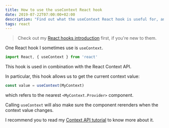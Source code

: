 ```yaml
---
title: How to use the useContext React hook
date: 2019-07-22T07:00:00+02:00
description: "Find out what the useContext React hook is useful for, and how to work with it!"
tags: react
---
```


> Check out my [React hooks introduction](/react-hooks/) first, if you're new to them.

One React hook I sometimes use is `useContext`.

```js
import React, { useContext } from 'react'
```

This hook is used in combination with the React Context API.

In particular, this hook allows us to get the current context value:

```js
const value = useContext(MyContext)
```

which refers to the nearest `<MyContext.Provider>` component.

Calling `useContext` will also make sure the component rerenders when the context value changes.

I recommend you to read my [Context API tutorial](/react-context-api/) to know more about it.